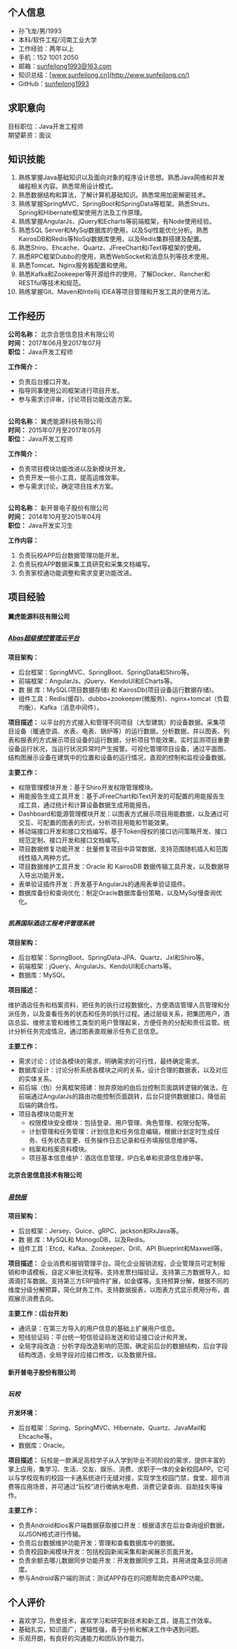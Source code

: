 ## 个人信息   
* 孙飞龙/男/1993  
* 本科/软件工程/河南工业大学  
* 工作经验：两年以上    
* 手机：152 1001 2050     
* 邮箱：sunfeilong1993@163.com     
* 知识总结：[www.sunfeilong.cn](http://www.sunfeilong.cn/)     
* GitHub：[sunfeilong1993](https://github.com/sunfeilong1993)  

## 求职意向
  
目标职位：Java开发工程师  
期望薪资：面议     

## 知识技能  
1. 熟练掌握Java基础知识以及面向对象的程序设计思想。熟悉Java网络和并发编程相关内容。熟悉常用设计模式。
2. 熟悉数据结构和算法，了解计算机基础知识。熟悉常用加密解密技术。
3. 熟练掌握SpringMVC、SpringBoot和SpringData等框架。熟悉Struts、Spring和Hibernate框架使用方法及工作原理。
4. 熟练掌握AngularJs、jQuery和Echarts等前端框架，有Node使用经验。  
5. 熟悉SQL Server和MySql数据库的使用，以及Sql性能优化分析。熟悉KairosDB和Redis等NoSql数据库使用，以及Redis集群搭建及配置。  
6. 熟悉Shiro、Ehcache、Quartz、JFreeChart和iText等框架的使用。  
7. 熟悉RPC框架Dubbo的使用，熟悉WebSocket和消息队列等技术使用。  
8. 熟悉Tomcat、Nginx服务器配置和使用。  
9. 熟悉Kafka和Zookeeper等开源组件的使用，了解Docker、Rancher和RESTful等技术和规范。
10. 熟练掌握Git、Maven和Intellij IDEA等项目管理和开发工具的使用方法。

## 工作经历

**公司名称：** 北京合思信息技术有限公司  
**时间：** 2017年06月至2017年07月     
**职位：** Java开发工程师

**工作简介：**  

* 负责后台接口开发。  
* 指导同事使用公司框架进行项目开发。   
* 参与需求讨评审，讨论项目功能改造方案。  

##  

**公司名称：** 翼虎能源科技有限公司  
**时间：** 2015年07月至2017年05月     
**职位：** Java开发工程师
  
**工作简介：**   

* 负责项目模块功能改进以及新模块开发。  
* 负责开发一些小工具，提高运维效率。
* 参与需求讨论，确定项目技术方案。

##  
**公司名称：** 新开普电子股份有限公司  
**时间：** 2014年10月至2015年04月     
**职位：** Java开发实习生    

**工作内容：**   

1.  负责玩校APP后台数据管理功能开发。  
2.  负责玩校APP数据采集工具研究和采集文档编写。
3.  负责家校通功能调整和需求变更功能改进。      

## 项目经验     
#### 翼虎能源科技有限公司     

##  
##### [Abas超级楼控管理云平台](http://www.tslgy.com/r_abas/login)   

**项目架构：**  

* 后台框架：SpringMVC、SpringBoot、SpringData和Shiro等。
* 前端框架：AngularJs、jQuery、KendoUI和ECharts等。
* 数 据 库：MySQL(项目数据存储) 和 KairosDb(项目设备运行数据存储)。
* 组件工具：Redis(缓存)、dubbo+zookeeper(微服务)、nginx+tomcat（负载均衡）、Kafka（消息中间件）。  
   
**项目描述：** 
以平台的方式接入和管理不同项目（大型建筑）的设备数据。采集项目设备（暖通空调、水表、电表、锅炉等）的运行数据。分析数据，并以图表、列表和报表的方式展示项目设备的运行数据，分析项目节能效果。实时监测项目重要设备运行状况，当运行状况异常时产生报警。可视化管理项目设备，通过平面图、结构图展示设备在建筑中的位置和设备的运行情况，直观的控制和监视设备数据。  

**主要工作：**  

* 权限管理模块开发：基于Shiro开发权限管理模块。 
* 用能报告生成工具开发：基于JFreeChart和iText开发的可配置的用能报告生成工具，通过统计和计算设备数据生成用能报告。  
* Dashboard和能源管理模块开发：以图表方式展示项目用能数据，以及通过可交互、可配置的图表的形式，分析项目用能和节能效果。 
* 移动端接口开发和接口文档编写。基于Token授权的接口访问策略开发、接口规范定制、接口开发和接口文档编写。  
* 项目数据修复功能开发：批量修复项目中异常数据，支持范围随机插入和范围线性插入两种方式。 
* 项目数据维护工具开发：Oracle 和 KairosDB 数据传输工具开发，以及数据导入导出功能开发。 
* 表单验证插件开发：开发基于AngularJs的通用表单验证插件。   
* 数据库备份和查询优化：制定Oracle数据库备份策略，以及MySql慢查询优化。   

##  
##### 凯燕国际酒店工程考评管理系统  

**项目架构：**    

* 后台框架：SpringBoot、SpringData-JPA、Quartz、Jxl和Shiro等。  
* 前端框架：jQuery、AngularJs、KendoUI和Echarts等。  
* 数据库：MySQl。  

**项目描述：**  

维护酒店任务和档案资料，把任务的执行过程数据化，方便酒店管理人员管理和分派任务，以及查看任务的状态和任务的执行过程。通过层级关系，把集团用户，酒店总监、维修主管和维修工类型的用户管理起来，方便任务的分配和责任监管。统计分析任务完成情况，通过图表直观展示任务汇总信息。

**主要工作：**  

* 需求讨论：讨论各模块的需求，明确需求的可行性，最终确定需求。
* 数据库设计：讨论分析系统各模块之间的关系，设计合理的数据表，以及对应的实体关系。
* 前后端（伪）分离框架搭建：抛弃原始的由后台控制页面跳转逻辑的做法，在前端通过AngularJs的路由功能控制页面跳转，后台只提供数据接口，降低前后端的耦合性。
* 项目各模块功能开发	
	* 权限模块安全模块：包括登录、用户管理、角色管理、权限分配等。  
	* 计划管理和任务管理：计划信息和任务信息编辑，根据计划定时生成任务、任务状态变更、任务操作日志记录和任务填报信息维护等。  
	* 档案和档案资料模块。  
	* 项目基本信息维护：酒店信息管理，IP白名单和资源信息维护等。  

#### 北京合思信息技术有限公司   
##  
##### [易快报](https://www.ekuaibao.com/)   

**项目架构：**  

* 后台框架：Jersey、Guice、gRPC、jackson和RxJava等。
* 数 据 库：MySQL和 MonogoDB，以及Redis。
* 组件工具：Etcd、Kafka、Zookeeper、Drill、API Blueprint和Maxwell等。



**项目描述：** 企业消费和报销管理平台。简化企业报销流程，企业管理员可定制报销和申请模板，自定义审批流程等。支持发票扫描验证。支持第三方数据导入，如滴滴打车数据。支持第三方ERP插件扩展，如金蝶等。支持预算分解，根据不同的维度分级分解预算，简化财务工作。支持数据报表，以图表方式显示费用分布，直观展示消费去向。

**主要工作：(后台开发)**

* 通讯录：在第三方导入的用户信息的基础上扩展用户信息。  
* 短线验证码：平台统一短信验证码发送和验证接口设计和开发。  
* 全局字段改造：分析字段改造影响的范围，确定前后台的数据结构，后台字段结构改造，全局字段对应接口修改，以及数据升级。   


#### 新开普电子股份有限公司
##    
##### 玩校

**开发环境：**  
  
* 后台框架：Spring、SpringMVC、Hibernate、Quartz、JavaMail和Ehcache等。
* 数据库：Oracle。

**项目描述：**  玩校是一款满足高校学子从入学到毕业不同阶段的需求，提供丰富的掌上应用，集学习、生活、交友、娱乐、消费、求职于一体的全新校园APP。它可以与学校现有的校园一卡通系统进行无缝对接，实现学生校园门禁，食堂、超市消费等应用场景，并可通过“玩校”进行缴纳水电费、消费记录查询、自助挂失等操作。  

**主要工作：**  

* 负责Android和ios客户端数据获取接口开发：根据请求在后台查询组织数据，以JSON格式进行传输。
* 负责后台数据维护功能开发：管理和查看数据库中的数据。
* 负责校园新闻模块开发：包括校园新闻采集和新闻展示页面开发。
* 负责余额去哪儿数据同步功能开发：开发数据同步工具，并用进度条显示同进度。
* 参与Android客户端的测试：测试APP存在的问题帮助完善APP功能。

## 个人评价     

* 喜欢学习，热爱技术，喜欢学习和研究新技术和新工具，提高工作效率。    
* 基础扎实，知识面广，逻辑性强，善于分析和解决工作中遇到问题。  
* 乐观开朗，有良好的沟通能力和团队协作能力。